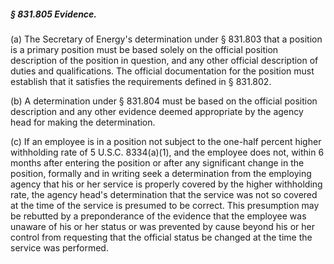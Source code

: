 ##### § 831.805 Evidence. #####

(a) The Secretary of Energy's determination under § 831.803 that a position is a primary position must be based solely on the official position description of the position in question, and any other official description of duties and qualifications. The official documentation for the position must establish that it satisfies the requirements defined in § 831.802.

(b) A determination under § 831.804 must be based on the official position description and any other evidence deemed appropriate by the agency head for making the determination.

(c) If an employee is in a position not subject to the one-half percent higher withholding rate of 5 U.S.C. 8334(a)(1), and the employee does not, within 6 months after entering the position or after any significant change in the position, formally and in writing seek a determination from the employing agency that his or her service is properly covered by the higher withholding rate, the agency head's determination that the service was not so covered at the time of the service is presumed to be correct. This presumption may be rebutted by a preponderance of the evidence that the employee was unaware of his or her status or was prevented by cause beyond his or her control from requesting that the official status be changed at the time the service was performed.